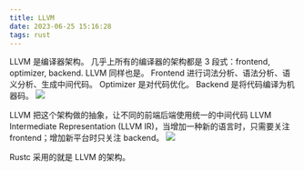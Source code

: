 ```yaml
---
title: LLVM
date: 2023-06-25 15:16:28
tags: rust
---
```


LLVM 是编译器架构。
几乎上所有的编译器的架构都是 3 段式：frontend, optimizer, backend.
LLVM 同样也是。
Frontend 进行词法分析、语法分析、语义分析、生成中间代码。
Optimizer 是对代码优化。
Backend 是将代码编译为机器码。
![](old_artification.png)

LLVM 把这个架构做的抽象，让不同的前端后端使用统一的中间代码 LLVM Intermediate Representation (LLVM IR)，当增加一种新的语言时，只需要关注 frontend；增加新平台时只关注 backend。
![](new_artification.png)

Rustc 采用的就是 LLVM 的架构。
